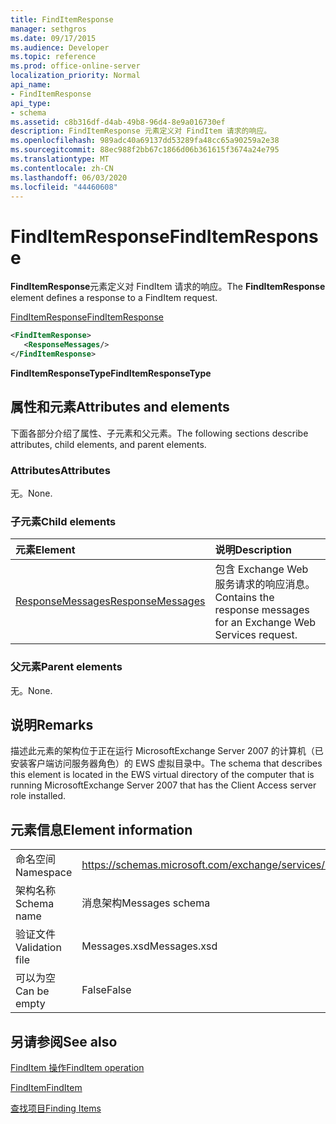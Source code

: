 ```yaml
---
title: FindItemResponse
manager: sethgros
ms.date: 09/17/2015
ms.audience: Developer
ms.topic: reference
ms.prod: office-online-server
localization_priority: Normal
api_name:
- FindItemResponse
api_type:
- schema
ms.assetid: c8b316df-d4ab-49b8-96d4-8e9a016730ef
description: FindItemResponse 元素定义对 FindItem 请求的响应。
ms.openlocfilehash: 989adc40a69137dd53289fa48cc65a90259a2e38
ms.sourcegitcommit: 88ec988f2bb67c1866d06b361615f3674a24e795
ms.translationtype: MT
ms.contentlocale: zh-CN
ms.lasthandoff: 06/03/2020
ms.locfileid: "44460608"
---
```

# <a name="finditemresponse"></a><span data-ttu-id="ca0ef-103">FindItemResponse</span><span class="sxs-lookup"><span data-stu-id="ca0ef-103">FindItemResponse</span></span>

<span data-ttu-id="ca0ef-104">**FindItemResponse**元素定义对 FindItem 请求的响应。</span><span class="sxs-lookup"><span data-stu-id="ca0ef-104">The **FindItemResponse** element defines a response to a FindItem request.</span></span> 
  
[<span data-ttu-id="ca0ef-105">FindItemResponse</span><span class="sxs-lookup"><span data-stu-id="ca0ef-105">FindItemResponse</span></span>](finditemresponse.md)
  
```xml
<FindItemResponse>
   <ResponseMessages/>
</FindItemResponse>
```

 <span data-ttu-id="ca0ef-106">**FindItemResponseType**</span><span class="sxs-lookup"><span data-stu-id="ca0ef-106">**FindItemResponseType**</span></span>
## <a name="attributes-and-elements"></a><span data-ttu-id="ca0ef-107">属性和元素</span><span class="sxs-lookup"><span data-stu-id="ca0ef-107">Attributes and elements</span></span>

<span data-ttu-id="ca0ef-108">下面各部分介绍了属性、子元素和父元素。</span><span class="sxs-lookup"><span data-stu-id="ca0ef-108">The following sections describe attributes, child elements, and parent elements.</span></span>
  
### <a name="attributes"></a><span data-ttu-id="ca0ef-109">Attributes</span><span class="sxs-lookup"><span data-stu-id="ca0ef-109">Attributes</span></span>

<span data-ttu-id="ca0ef-110">无。</span><span class="sxs-lookup"><span data-stu-id="ca0ef-110">None.</span></span>
  
### <a name="child-elements"></a><span data-ttu-id="ca0ef-111">子元素</span><span class="sxs-lookup"><span data-stu-id="ca0ef-111">Child elements</span></span>

|<span data-ttu-id="ca0ef-112">**元素**</span><span class="sxs-lookup"><span data-stu-id="ca0ef-112">**Element**</span></span>|<span data-ttu-id="ca0ef-113">**说明**</span><span class="sxs-lookup"><span data-stu-id="ca0ef-113">**Description**</span></span>|
|:-----|:-----|
|[<span data-ttu-id="ca0ef-114">ResponseMessages</span><span class="sxs-lookup"><span data-stu-id="ca0ef-114">ResponseMessages</span></span>](responsemessages.md) <br/> |<span data-ttu-id="ca0ef-115">包含 Exchange Web 服务请求的响应消息。</span><span class="sxs-lookup"><span data-stu-id="ca0ef-115">Contains the response messages for an Exchange Web Services request.</span></span>  <br/> |
   
### <a name="parent-elements"></a><span data-ttu-id="ca0ef-116">父元素</span><span class="sxs-lookup"><span data-stu-id="ca0ef-116">Parent elements</span></span>

<span data-ttu-id="ca0ef-117">无。</span><span class="sxs-lookup"><span data-stu-id="ca0ef-117">None.</span></span>
  
## <a name="remarks"></a><span data-ttu-id="ca0ef-118">说明</span><span class="sxs-lookup"><span data-stu-id="ca0ef-118">Remarks</span></span>

<span data-ttu-id="ca0ef-119">描述此元素的架构位于正在运行 MicrosoftExchange Server 2007 的计算机（已安装客户端访问服务器角色）的 EWS 虚拟目录中。</span><span class="sxs-lookup"><span data-stu-id="ca0ef-119">The schema that describes this element is located in the EWS virtual directory of the computer that is running MicrosoftExchange Server 2007 that has the Client Access server role installed.</span></span>
  
## <a name="element-information"></a><span data-ttu-id="ca0ef-120">元素信息</span><span class="sxs-lookup"><span data-stu-id="ca0ef-120">Element information</span></span>

|||
|:-----|:-----|
|<span data-ttu-id="ca0ef-121">命名空间</span><span class="sxs-lookup"><span data-stu-id="ca0ef-121">Namespace</span></span>  <br/> |https://schemas.microsoft.com/exchange/services/2006/messages  <br/> |
|<span data-ttu-id="ca0ef-122">架构名称</span><span class="sxs-lookup"><span data-stu-id="ca0ef-122">Schema name</span></span>  <br/> |<span data-ttu-id="ca0ef-123">消息架构</span><span class="sxs-lookup"><span data-stu-id="ca0ef-123">Messages schema</span></span>  <br/> |
|<span data-ttu-id="ca0ef-124">验证文件</span><span class="sxs-lookup"><span data-stu-id="ca0ef-124">Validation file</span></span>  <br/> |<span data-ttu-id="ca0ef-125">Messages.xsd</span><span class="sxs-lookup"><span data-stu-id="ca0ef-125">Messages.xsd</span></span>  <br/> |
|<span data-ttu-id="ca0ef-126">可以为空</span><span class="sxs-lookup"><span data-stu-id="ca0ef-126">Can be empty</span></span>  <br/> |<span data-ttu-id="ca0ef-127">False</span><span class="sxs-lookup"><span data-stu-id="ca0ef-127">False</span></span>  <br/> |
   
## <a name="see-also"></a><span data-ttu-id="ca0ef-128">另请参阅</span><span class="sxs-lookup"><span data-stu-id="ca0ef-128">See also</span></span>



[<span data-ttu-id="ca0ef-129">FindItem 操作</span><span class="sxs-lookup"><span data-stu-id="ca0ef-129">FindItem operation</span></span>](finditem-operation.md)
  
[<span data-ttu-id="ca0ef-130">FindItem</span><span class="sxs-lookup"><span data-stu-id="ca0ef-130">FindItem</span></span>](finditem.md)


[<span data-ttu-id="ca0ef-131">查找项目</span><span class="sxs-lookup"><span data-stu-id="ca0ef-131">Finding Items</span></span>](https://msdn.microsoft.com/library/63af1f9c-464b-4fca-9ae3-3d60f24ca93c%28Office.15%29.aspx)

